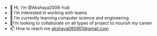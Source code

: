 - 👋 Hi, I’m @Akshaya2006-hub
- 👀 I’m interested in working with teams
- 🌱 I’m currently learning computer science and engineering
-  🤝I’m looking to collaborate on all types of project to nourish my career 
- 📫 How to reach me akshaya060901@gmail.com


<!---
Akshaya2006-hub/Akshaya2006-hub is a ✨ special ✨ repository because its `README.md` (this file) appears on your GitHub profile.
You can click the Preview link to take a look at your changes.
--->
